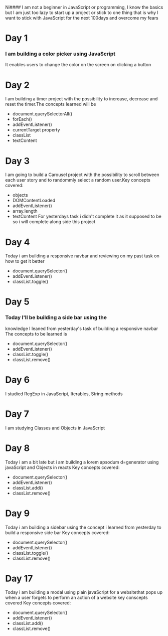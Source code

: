 Ni#### I am not a beginner in JavaScript or programming, I know the basics but I am just too lazy to start up a project or stick to one thing that is why I want to stick with JavaScript for the next 100days and overcome my fears 
# Day 1
 ### I am building a color picker using JavaScript 
   It enables users to change the color on the screen on clicking a button 
# Day 2
 I am building a timer project with the possibility to increase, decrease and reset the timer.The concepts learned will be
   + document.querySelectorAll()
   + forEach()
   + addEventListener()
   + currentTarget property
   + classList
   + textContent
# Day 3
I am going to build a Carousel project with the possibility to scroll between each user story and to randommly select a random user.Key concepts covered:
 + objects
+ DOMContentLoaded
+ addEventListener()
+ array.length
+ textContent
For yesterdays task i didn't complete it as it supposed to be so i will complete along side this project
# Day 4
Today i am  building a responsive navbar and  reviewing on my past task on how to get it better
* document.querySelector()
* addEventListener()
* classList.toggle()

# Day 5
 ### Today I'll be building a side bar using the 
 knowledge I leaned from yesterday's task of building a responsive navbar
The concepts to be learned is 

 * document.querySelector()
* addEventListener()
 * classList.toggle()
* classList.remove()

# Day 6
I studied RegExp in JavaScript, Iterables, String methods

# Day 7
I am studying Classes and Objects in JavaScript 

# Day 8
Today i am a bit late but i am building a lorem apsodum d=generator using javaScript and Objects in reacts
Key concepts covered:

 * document.querySelector()
* addEventListener()
* classList.add()
* classList.remove()

# Day 9
Today i am building a sidebar using the concept i learned from yesterday to build a responsive side bar
Key concepts covered:

* document.querySelector()
* addEventListener()
* classList.toggle()
* classList.remove()

# Day 17
Today i am building a modal using plain javaScript for a websitethat pops up when a user forgets to perform an action of a website
key conscepts covered
Key concepts covered:

* document.querySelector()
* addEventListener()
* classList.add()
* classList.remove()
